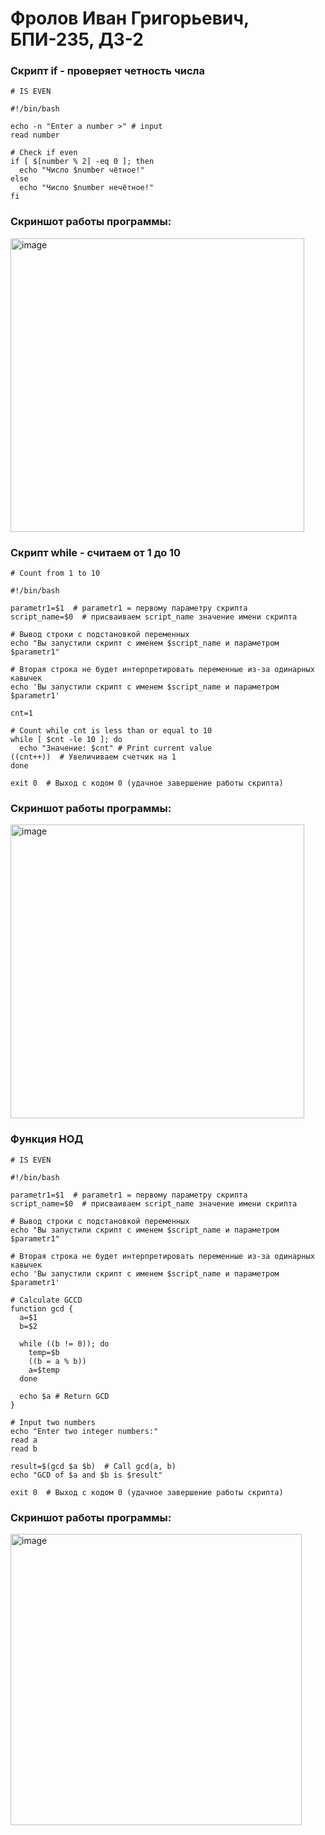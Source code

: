 # Фролов Иван Григорьевич, БПИ-235, ДЗ-2

### Скрипт if -  проверяет четность числа

```
# IS EVEN

#!/bin/bash

echo -n "Enter a number >" # input
read number

# Check if even
if [ $[number % 2] -eq 0 ]; then
  echo "Число $number чётное!"
else
  echo "Число $number нечётное!"
fi
```
### Скриншот работы программы:  
<img width="470" alt="image" src="https://github.com/user-attachments/assets/7ded09ca-c952-438d-9c2f-9be4a449a8ee" />  

### Скрипт while - считаем от 1 до 10

```
# Count from 1 to 10

#!/bin/bash

parametr1=$1  # parametr1 = первому параметру скрипта
script_name=$0  # присваиваем script_name значение имени скрипта

# Вывод строки с подстановкой переменных
echo "Вы запустили скрипт с именем $script_name и параметром $parametr1"

# Вторая строка не будет интерпретировать переменные из-за одинарных кавычек
echo 'Вы запустили скрипт с именем $script_name и параметром $parametr1'

cnt=1

# Count while cnt is less than or equal to 10
while [ $cnt -le 10 ]; do
  echo "Значение: $cnt" # Print current value
((cnt++))  # Увеличиваем счетчик на 1
done

exit 0  # Выход с кодом 0 (удачное завершение работы скрипта)
```
### Скриншот работы программы:  
<img width="470" alt="image" src="https://github.com/user-attachments/assets/7ded09ca-c952-438d-9c2f-9be4a449a8ee" />  

### Функция НОД

```
# IS EVEN

#!/bin/bash

parametr1=$1  # parametr1 = первому параметру скрипта
script_name=$0  # присваиваем script_name значение имени скрипта

# Вывод строки с подстановкой переменных
echo "Вы запустили скрипт с именем $script_name и параметром $parametr1"

# Вторая строка не будет интерпретировать переменные из-за одинарных кавычек
echo 'Вы запустили скрипт с именем $script_name и параметром $parametr1'

# Calculate GCCD
function gcd {
  a=$1
  b=$2
  
  while ((b != 0)); do
    temp=$b
    ((b = a % b))
    a=$temp
  done
  
  echo $a # Return GCD
}

# Input two numbers
echo "Enter two integer numbers:"
read a
read b

result=$(gcd $a $b)  # Call gcd(a, b)
echo "GCD of $a and $b is $result"

exit 0  # Выход с кодом 0 (удачное завершение работы скрипта)
```

### Скриншот работы программы:  
<img width="466" alt="image" src="https://github.com/user-attachments/assets/2aee2d61-3118-4c27-b4ef-d33e9e55daf7" />  





